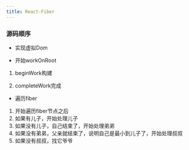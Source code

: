 ```yaml
---
title: React-Fiber
---
```


### 源码顺序

- 实现虚拟Dom

- 开始workOnRoot

1. beginWork构建

2. completeWork完成

- 遍历fiber

1. 开始遍历fiber节点之后
2. 如果有儿子，开始处理儿子
3. 如果没有儿子，自己结束了，开始处理弟弟
4. 如果没有弟弟，父亲就结束了，说明自己是最小到儿子了，开始处理叔叔
5. 如果没有叔叔，找它爷爷

